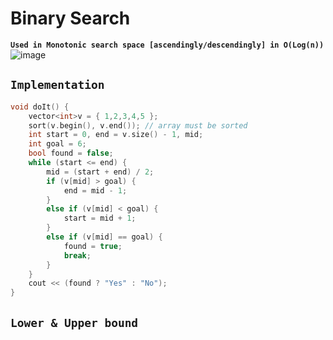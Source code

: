 # Binary Search
**`Used in Monotonic search space [ascendingly/descendingly] in O(Log(n))`**
![image](https://github.com/Abdelrhman-Sayed70/Competitive_Programming/assets/99830416/2eaa7c75-a6f8-49d9-bdfa-df9514fe87cd)

## `Implementation`
```cpp
void doIt() {
    vector<int>v = { 1,2,3,4,5 };
    sort(v.begin(), v.end()); // array must be sorted
    int start = 0, end = v.size() - 1, mid;
    int goal = 6;
    bool found = false;
    while (start <= end) {
        mid = (start + end) / 2;
        if (v[mid] > goal) {
            end = mid - 1;
        }
        else if (v[mid] < goal) {
            start = mid + 1;
        }
        else if (v[mid] == goal) {
            found = true; 
            break;
        }
    }
    cout << (found ? "Yes" : "No");
}
```

## `Lower & Upper bound`
```cpp

```
